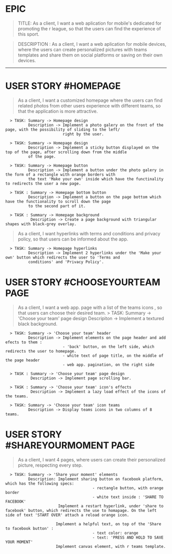 # EPIC

> TITLE: As a client, I want a web aplication for mobile's dedicated for promoting the r league, so that the users can find the experience of this sport.

> DESCRIPTION : As a client, I want a web aplication for mobile devices, where the users can create personalized pictures
with teams templates and share them on social platforms or saving on their own devices. 



-------------------------------------------------------------------------------

# USER STORY #HOMEPAGE

> As a client, I want a customized homepage where the users can find related photos from other users experience with different teams, so that the application is more attractive. 

      > TASK: Summary -> Homepage design
              Description -> Implement a photo galery on the front of the page, with the possibility of sliding to the left/
                             right by the user.

      > TASK: Summary -> Homepage design
              Description -> Implement a sticky button displayed on the top of the page, after scrolling down from the middle
              of the page.
              
      > TASK: Summary -> Homepage button
              Description -> Implement a button under the photo galery in the form of a rectangle with orange borders with 
              the text 'Make your own' inside which have the functinality to redirects the user a new page.
              
      > TASK : Summary -> Homepage bottom button
              Description -> Implement a button on the page bottom which have the functionality to scroll down the page 
              to the second part of it.
              
      > TASK : Summary -> Homepage background
               Description -> Create a page background with triangular shapes with black-grey overlay. 
               
> As a client, I want hyperlinks with terms and conditions and privacy policy, so that users can be informed about the app.
      
      > TASK: Summary -> Homepage hyperlinks
              Description -> Implement 2 hyperlinks under the 'Make your own' button which redirects the user to 'Terms and
              conditions' and 'Privacy Policy'.
              
              
# USER STORY #CHOOSEYOURTEAM PAGE

> As a client, I want a web app. page with a list of the teams icons , so that users can choose their desired team.
      > TASK: Summary -> 'Choose your team' page design 
              Descripiton -> Implement a textured black background.
              
      > TASK: Summary -> 'Choose your team' header
              Description -> Implement elements on the page header and add efects to them :
                             - 'back' button, on the left side, which redirects the user to homepage.
                             - white text of page title, on the middle of the page header
                             - web app. pagination, on the right side
                             
      > TASK : Summary -> 'Choose your team' page design
               Description -> Implement page scrolling bar.
               
      > TASK : Summary -> 'Choose your team' icon's effects
               Description -> Implement a lazy load effect of the icons of the teams.
      
      > TASK: Summary -> 'Choose your team' icon teams
              Description -> Display teams icons in two columns of 8 teams.
      

# USER STORY #SHAREYOURMOMENT PAGE

> As a client, I want 4 pages, where users can create their personalized picture, respecting every step. 
      
      > TASK: Summary -> 'Share your moment' elements
              Description: Implement sharing button on facebook platform, which has the following specs:
                                          - rectangle button, with orange border
                                          - white text inside : 'SHARE TO FACEBOOK'
                           Implement a restart hyperlink, under 'share to facebook' button, which redirects the use to homapage. On the left side of text 'START OVER' attach a reload orange icon.
                           
                          Implement a helpful text, on top of the 'Share to facebook button' :
                                          - text color: orange
                                          - text: 'PRESS AND HOLD TO SAVE YOUR MOMENT'
                          Implement canvas element, with r teams template.
                           
